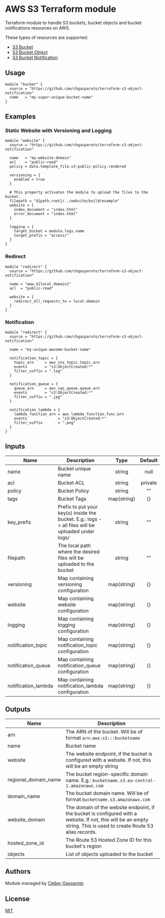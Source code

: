 # AWS S3 Terraform module

Terraform module to handle S3 buckets, bucket objects and bucket notifications resources on AWS.

These types of resources are supported:

* [S3 Bucket](https://registry.terraform.io/providers/hashicorp/aws/latest/docs/resources/s3_bucket)
* [S3 Bucket Object](https://registry.terraform.io/providers/hashicorp/aws/latest/docs/resources/s3_bucket_object)
* [S3 Bucket Notification](https://registry.terraform.io/providers/hashicorp/aws/latest/docs/resources/s3_bucket_notification)

## Usage

```hcl
module "bucket" {
  source = "https://github.com/chgasparoto/terraform-s3-object-notification"
  name   = "my-super-unique-bucket-name"
}
```

## Examples

### Static Website with Versioning and Logging
```hcl
module "website" {
  source = "https://github.com/chgasparoto/terraform-s3-object-notification"

  name   = "my-website-domain"
  acl    = "public-read"
  policy = data.template_file.s3-public-policy.rendered

  versioning = {
    enabled = true
  }

  # This property activates the module to upload the files to the bucket.
  filepath = "${path.root}/../website/build/example"
  website = {
    index_document = "index.html"
    error_document = "index.html"
  }

  logging = {
    target_bucket = module.logs.name
    target_prefix = "access/"
  }
}
```

### Redirect
```hcl
module "redirect" {
  source = "https://github.com/chgasparoto/terraform-s3-object-notification"
  
  name = "www.${local.domain}"
  acl  = "public-read"

  website = {
    redirect_all_requests_to = local.domain
  }
}
```

### Notification
```hcl
module "redirect" {
  source = "https://github.com/chgasparoto/terraform-s3-object-notification"
  
  name = "my-unique-awsome-bucket-name"

  notification_topic = {
    topic_arn     = aws_sns_topic.topic.arn
    events        = "s3:ObjectCreated:*"
    filter_suffix = ".log"
  }

  notification_queue = {
    queue_arn     = aws_sqs_queue.queue.arn
    events        = "s3:ObjectCreated:*"
    filter_suffix = ".jpg"
  }

  notification_lambda = {
    lambda_function_arn = aws_lambda_function.func.arn
    events              = "s3:ObjectCreated:*"
    filter_suffix       = ".png"
  }
}
```
## Inputs

| Name | Description | Type | Default | Required |
|------|-------------|:----:|:-----:|:-----:|
|name|Bucket unique name|string|null| ✅ |
|acl|Bucket ACL|string|private|  |
|policy|Bucket Policy|string|""|  |
|tags|Bucket Tags|map(string)|{}|  |
|key_prefix|Prefix to put your key(s) inside the bucket. E.g.: logs -> all files will be uploaded under logs/|string|""|  |
|filepath|The local path where the desired files will be uploaded to the bucket|string|""|  |
|versioning|Map containing versioning configuration|map(string)|{}|  |
|website|Map containing website configuration|map(string)|{}|  |
|logging|Map containing logging configuration|map(string)|{}|  |
|notification_topic|Map containing notification_topic configuration|map(string)|{}|  |
|notification_queue|Map containing notification_queue configuration|map(string)|{}|  |
|notification_lambda|Map containing notification_lambda configuration|map(string)|{}|  |

## Outputs

| Name | Description |
|------|-------------|
|arn|The ARN of the bucket. Will be of format `arn:aws:s3:::bucketname`|
|name|Bucket name|
|website|The website endpoint, if the bucket is configured with a website. If not, this will be an empty string|
|regional_domain_name|The bucket region-specific domain name. E.g.: `bucketname.s3.eu-central-1.amazonaws.com`|
|domain_name|The bucket domain name. Will be of format `bucketname.s3.amazonaws.com`|
|website_domain|The domain of the website endpoint, if the bucket is configured with a website. If not, this will be an empty string. This is used to create Route 53 alias records.|
|hosted_zone_id|The Route 53 Hosted Zone ID for this bucket's region|
|objects|List of objects uploaded to the bucket|

## Authors

Module managed by [Cleber Gasparoto](https://github.com/chgasparoto)

## License
[MIT](LICENSE)